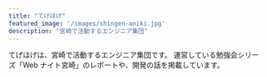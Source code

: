 ```yaml
---
title: "てげほげ"
featured_image: '/images/shingen-aniki.jpg'
description: "宮崎で活動するエンジニア集団"
---
```

てげほげは、宮崎で活動するエンジニア集団です。
運営している勉強会シリーズ「Web ナイト宮崎」のレポートや、開発の話を掲載しています。
